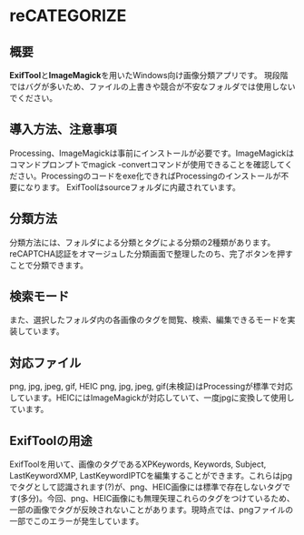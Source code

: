 # reCATEGORIZE
## 概要
**ExifTool**と**ImageMagick**を用いたWindows向け画像分類アプリです。
現段階ではバグが多いため、ファイルの上書きや競合が不安なフォルダでは使用しないでください。

## 導入方法、注意事項
Processing、ImageMagickは事前にインストールが必要です。ImageMagickはコマンドプロンプトでmagick -convertコマンドが使用できることを確認してください。Processingのコードをexe化できればProcessingのインストールが不要になります。
ExifToolはsourceフォルダに内蔵されています。

## 分類方法
分類方法には、フォルダによる分類とタグによる分類の2種類があります。
reCAPTCHA認証をオマージュした分類画面で整理したのち、完了ボタンを押すことで分類できます。

## 検索モード
また、選択したフォルダ内の各画像のタグを閲覧、検索、編集できるモードを実装しています。

## 対応ファイル
png, jpg, jpeg, gif, HEIC
png, jpg, jpeg, gif(未検証)はProcessingが標準で対応しています。HEICにはImageMagickが対応していて、一度jpgに変換して使用しています。

## ExifToolの用途
ExifToolを用いて、画像のタグであるXPKeywords, Keywords, Subject, LastKeywordXMP, LastKeywordIPTCを編集することができます。これらはjpgでタグとして認識されます(?)が、png、HEIC画像には標準で存在しないタグです(多分)。今回、png、HEIC画像にも無理矢理これらのタグをつけているため、一部の画像でタグが反映されないことがあります。現時点では、pngファイルの一部でこのエラーが発生しています。

